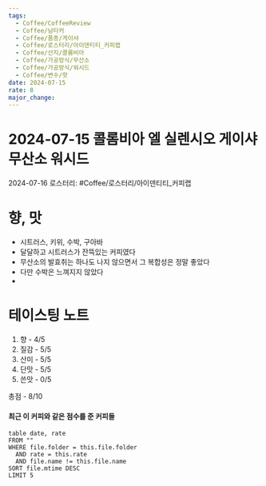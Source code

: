 ```yaml
---
tags:
  - Coffee/CoffeeReview
  - Coffee/남타커
  - Coffee/품종/게이샤
  - Coffee/로스터리/아이덴티티_커피랩
  - Coffee/산지/콜롬비아
  - Coffee/가공방식/무산소
  - Coffee/가공방식/워시드
  - Coffee/변수/핫
date: 2024-07-15
rate: 8
major_change:
---
```

# 2024-07-15 콜롬비아 엘 실렌시오 게이샤 무산소 워시드
2024-07-16
로스터리: #Coffee/로스터리/아이덴티티_커피랩
# 향, 맛
- 시트러스, 키위, 수박, 구아바
- 달달하고 시트러스가 잔뜩있는 커피였다
- 무산소의 발효취는 하나도 나지 않으면서 그 복합성은 정말 좋았다
- 다만 수박은 느껴지지 않았다
- 
# 테이스팅 노트
1. 향 - 4/5
2. 질감 - 5/5
3. 산미 - 5/5
4. 단맛 - 5/5
5. 쓴맛 - 0/5

총점 - 8/10

#### 최근 이 커피와 같은 점수를 준 커피들
```dataview
table date, rate
FROM ""
WHERE file.folder = this.file.folder
  AND rate = this.rate
  AND file.name != this.file.name
SORT file.mtime DESC
LIMIT 5
```
